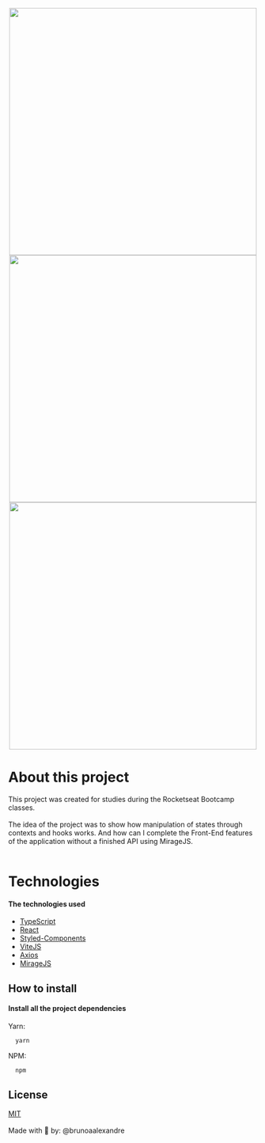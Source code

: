 <p align="center" dir="auto"><img width="500" src="https://i.imgur.com/0hGCgkY.jpg" />
<img width="500" src="https://i.imgur.com/fwtrzIf.jpg" />
<img width="500" src="https://i.imgur.com/h89VHXb.jpg" /></p>
</div>

# About this project

This project was created for studies during the Rocketseat Bootcamp classes.<br /><br />
The idea of the project was to show how manipulation of states through contexts and hooks works. And how can I complete the Front-End features of the application without a finished API using MirageJS.<br/><br />

# Technologies
#### The technologies used
  - <a href="https://www.typescriptlang.org">TypeScript</a>
  - <a href="https://pt-br.reactjs.org/">React</a>
  - <a href="https://github.com/styled-components/styled-components">Styled-Components</a>
  - <a href="https://github.com/vitejs/vite">ViteJS</a>
  - <a href="https://github.com/axios/axios">Axios</a>
  - <a href="https://miragejs.com/">MirageJS</a>

## How to install

#### Install all the project dependencies
Yarn:
```html
  yarn
```

NPM:
```html
  npm
```

## License
[MIT](https://choosealicense.com/licenses/mit/)
<br />
<br />
Made with 💖 by: @brunoaalexandre
